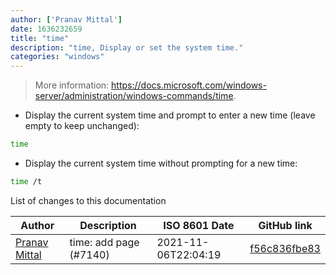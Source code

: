 ```yaml
---
author: ['Pranav Mittal']
date: 1636232659
title: "time"
description: "time, Display or set the system time."
categories: "windows"
---
```

> More information: <https://docs.microsoft.com/windows-server/administration/windows-commands/time>.

- Display the current system time and prompt to enter a new time (leave empty to keep unchanged):

```bash
time
```

- Display the current system time without prompting for a new time:

```bash
time /t
```
List of changes to this documentation


Author | Description | ISO 8601 Date | GitHub link
------|-----|-----|-----
[Pranav Mittal](mailto:dinvyapari@gmail.com) | time: add page (#7140) | 2021-11-06T22:04:19 | [f56c836fbe83](https://github.com/tldr-pages/tldr/commit/f56c836fbe83222c7aaf55f8cb0d2b346128f1f1)

